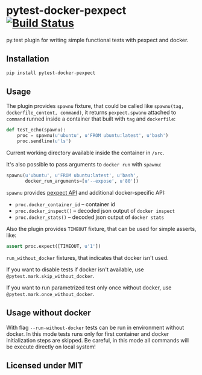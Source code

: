 # pytest-docker-pexpect [![Build Status](https://travis-ci.org/nvbn/pytest-docker-pexpect.svg?branch=master)](https://travis-ci.org/nvbn/pytest-docker-pexpect)

py.test plugin for writing simple functional tests with pexpect and docker.

## Installation

```python
pip install pytest-docker-pexpect
```

## Usage

The plugin provides `spawnu` fixture, that could be called like
`spawnu(tag, dockerfile_content, command)`, it returns `pexpect.spwanu` attached to `command`
runned inside a container that built with `tag` and `dockerfile`:

```python
def test_echo(spawnu):
    proc = spawnu(u'ubuntu', u'FROM ubuntu:latest', u'bash')
    proc.sendline(u'ls')
```

Current working directory available inside the container in `/src`.

It's also possible to pass arguments to `docker run` with `spawnu`:

```python
spawnu(u'ubuntu', u'FROM ubuntu:latest', u'bash',
       docker_run_arguments=[u'--expose', u'80'])
```

`spawnu` provides [pexpect API](https://pexpect.readthedocs.io/en/stable/api/pexpect.html#spawn-class)
and additional docker-specific API:

* `proc.docker_container_id` &ndash; container id
* `proc.docker_inspect()` &ndash; decoded json output of `docker inspect`
* `proc.docker_stats()` &ndash; decoded json output of `docker stats`


Also the plugin provides `TIMEOUT` fixture, that can be used for simple asserts, like:

```python
assert proc.expect([TIMEOUT, u'1'])
```

`run_without_docker` fixtures, that indicates that docker isn't used.

If you want to disable tests if docker isn't available, use `@pytest.mark.skip_without_docker`.

If you want to run parametrized test only once without docker, use
`@pytest.mark.once_without_docker`.

## Usage without docker

With flag `--run-without-docker` tests can be run in environment without docker.
In this mode tests runs only for first container and docker initialization steps are skipped.
Be careful, in this mode all commands will be execute directly on local system!

## Licensed under MIT
